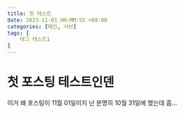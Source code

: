 ```yaml
---
title: 첫 테스트
date: 2023-11-01 HH:MM:SS +09:00
categories: [메인, 서브]
tags: [
    태그 테스트1
]
---
```


첫 포스팅 테스트인덴
==========

이거 왜 포스팅이 11월 01일이지
난 분명히 10월 31일에 했는데
흠...